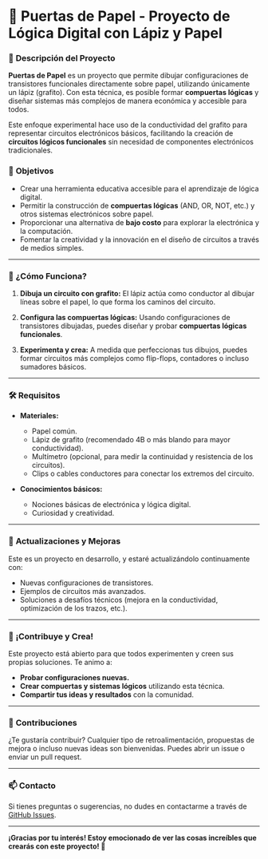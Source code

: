 # 📝 Puertas de Papel - Proyecto de Lógica Digital con Lápiz y Papel

### 🎯 **Descripción del Proyecto**

**Puertas de Papel** es un proyecto que permite dibujar configuraciones de transistores funcionales directamente sobre papel, utilizando únicamente un lápiz (grafito). Con esta técnica, es posible formar **compuertas lógicas** y diseñar sistemas más complejos de manera económica y accesible para todos.

Este enfoque experimental hace uso de la conductividad del grafito para representar circuitos electrónicos básicos, facilitando la creación de **circuitos lógicos funcionales** sin necesidad de componentes electrónicos tradicionales.

### 🚀 **Objetivos**

- Crear una herramienta educativa accesible para el aprendizaje de lógica digital.
- Permitir la construcción de **compuertas lógicas** (AND, OR, NOT, etc.) y otros sistemas electrónicos sobre papel.
- Proporcionar una alternativa de **bajo costo** para explorar la electrónica y la computación.
- Fomentar la creatividad y la innovación en el diseño de circuitos a través de medios simples.

---

### 📐 **¿Cómo Funciona?**

1. **Dibuja un circuito con grafito:** El lápiz actúa como conductor al dibujar líneas sobre el papel, lo que forma los caminos del circuito.
   
2. **Configura las compuertas lógicas:** Usando configuraciones de transistores dibujadas, puedes diseñar y probar **compuertas lógicas funcionales**.

3. **Experimenta y crea:** A medida que perfeccionas tus dibujos, puedes formar circuitos más complejos como flip-flops, contadores o incluso sumadores básicos.

---

### 🛠️ **Requisitos**

- **Materiales:**
  - Papel común.
  - Lápiz de grafito (recomendado 4B o más blando para mayor conductividad).
  - Multímetro (opcional, para medir la continuidad y resistencia de los circuitos).
  - Clips o cables conductores para conectar los extremos del circuito.

- **Conocimientos básicos:**
  - Nociones básicas de electrónica y lógica digital.
  - Curiosidad y creatividad.

---

### 🔄 **Actualizaciones y Mejoras**

Este es un proyecto en desarrollo, y estaré actualizándolo continuamente con:
- Nuevas configuraciones de transistores.
- Ejemplos de circuitos más avanzados.
- Soluciones a desafíos técnicos (mejora en la conductividad, optimización de los trazos, etc.).

---

### 🌟 **¡Contribuye y Crea!**

Este proyecto está abierto para que todos experimenten y creen sus propias soluciones. Te animo a:
- **Probar configuraciones nuevas.**
- **Crear compuertas y sistemas lógicos** utilizando esta técnica.
- **Compartir tus ideas y resultados** con la comunidad.

---

### 🤝 **Contribuciones**

¿Te gustaría contribuir? Cualquier tipo de retroalimentación, propuestas de mejora o incluso nuevas ideas son bienvenidas. Puedes abrir un issue o enviar un pull request.

---

### 📫 **Contacto**

Si tienes preguntas o sugerencias, no dudes en contactarme a través de [GitHub Issues](#).

---

**¡Gracias por tu interés! Estoy emocionado de ver las cosas increíbles que crearás con este proyecto! 🎉**
